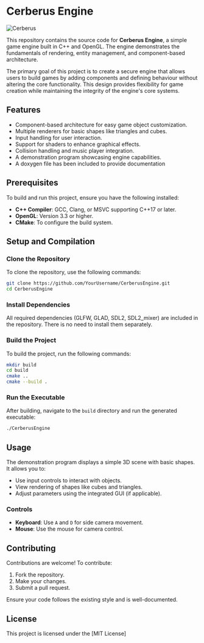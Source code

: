 # Cerberus Engine

![Cerberus](Cerberus-Logo.png)

This repository contains the source code for **Cerberus Engine**, a simple game engine built in C++ and OpenGL. The engine demonstrates the fundamentals of rendering, entity management, and component-based architecture.

The primary goal of this project is to create a secure engine that allows users to build games by adding components and defining behaviour without altering the core functionality. This design provides flexibility for game creation while maintaining the integrity of the engine's core systems.

## Features

- Component-based architecture for easy game object customization.
- Multiple renderers for basic shapes like triangles and cubes.
- Input handling for user interaction.
- Support for shaders to enhance graphical effects.
- Collision handling and music player integration.
- A demonstration program showcasing engine capabilities.
- A doxygen file has been included to provide documentation 

## Prerequisites

To build and run this project, ensure you have the following installed:

- **C++ Compiler**: GCC, Clang, or MSVC supporting C++17 or later.
- **OpenGL**: Version 3.3 or higher.
- **CMake**: To configure the build system.

## Setup and Compilation

### Clone the Repository
To clone the repository, use the following commands:
```bash
git clone https://github.com/YourUsername/CerberusEngine.git
cd CerberusEngine
```

### Install Dependencies
All required dependencies (GLFW, GLAD, SDL2, SDL2_mixer) are included in the repository. There is no need to install them separately.

### Build the Project
To build the project, run the following commands:
```bash
mkdir build
cd build
cmake ..
cmake --build .
```

### Run the Executable
After building, navigate to the `build` directory and run the generated executable:
```bash
./CerberusEngine
```

## Usage

The demonstration program displays a simple 3D scene with basic shapes. It allows you to:

- Use input controls to interact with objects.
- View rendering of shapes like cubes and triangles.
- Adjust parameters using the integrated GUI (if applicable).

### Controls
- **Keyboard**: Use `A` and `D` for side camera movement.
- **Mouse**: Use the mouse for camera control.

## Contributing

Contributions are welcome! To contribute:

1. Fork the repository.
2. Make your changes.
3. Submit a pull request.

Ensure your code follows the existing style and is well-documented.

## License

This project is licensed under the [MIT License]
